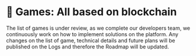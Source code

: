 # 🎰 Games: All based on blockchain

The list of games is under review, as we complete our developers team, we continuously work on how to implement solutions on the platform. Any changes on the list of game, technical details and future plans will be published on the Logs and therefore the Roadmap will be updated.
